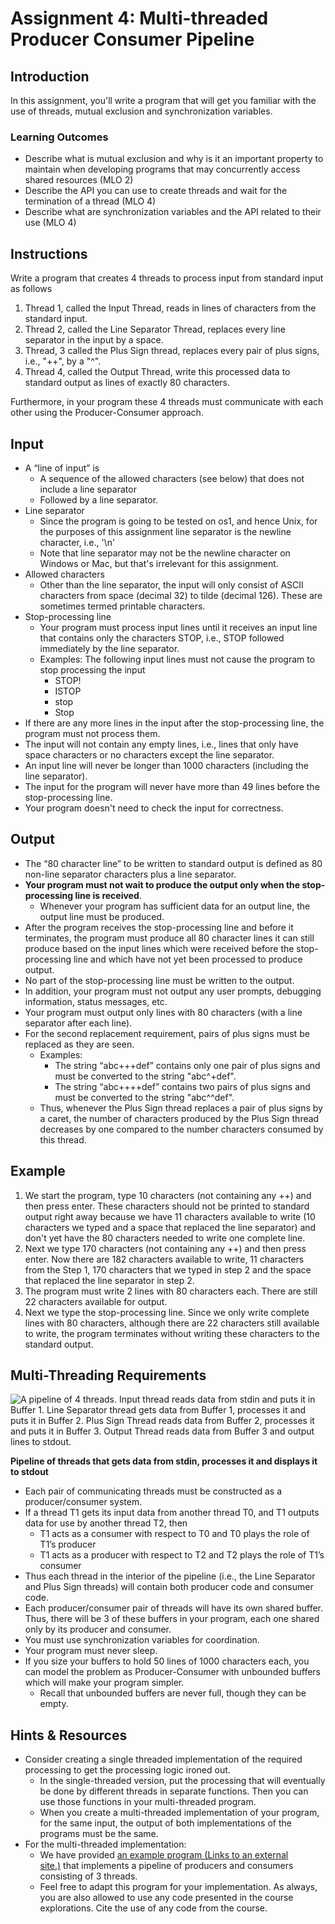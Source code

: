 # Assignment 4: Multi-threaded Producer Consumer Pipeline

## Introduction
In this assignment, you'll write a program that will get you familiar with the use of threads, mutual exclusion and synchronization variables.
### Learning Outcomes
- Describe what is mutual exclusion and why is it an important property to maintain when developing programs that may concurrently access shared resources (MLO 2)
- Describe the API you can use to create threads and wait for the termination of a thread (MLO 4)
- Describe what are synchronization variables and the API related to their use (MLO 4)
## Instructions
Write a program that creates 4 threads to process input from standard input as follows

1. Thread 1, called the Input Thread, reads in lines of characters from the standard input.
1. Thread 2, called the Line Separator Thread, replaces every line separator in the input by a space.
1. Thread, 3 called the Plus Sign thread, replaces every pair of plus signs, i.e., "++", by a "^".
1. Thread 4, called the Output Thread, write this processed data to standard output as lines of exactly 80 characters.

Furthermore, in your program these 4 threads must communicate with each other using the Producer-Consumer approach. 
## Input
- A “line of input” is
  - A sequence of the allowed characters (see below) that does not include a line separator
  - Followed by a line separator.
- Line separator
  - Since the program is going to be tested on os1, and hence Unix, for the purposes of this assignment line separator is the newline character, i.e., '\n'
  - Note that line separator may not be the newline character on Windows or Mac, but that's irrelevant for this assignment.
- Allowed characters
  - Other than the line separator, the input will only consist of ASCII characters from space (decimal 32) to tilde (decimal 126). These are sometimes termed printable characters.
- Stop-processing line
  - Your program must process input lines until it receives an input line that contains only the characters STOP, i.e., STOP followed immediately by the line separator.
  - Examples: The following input lines must not cause the program to stop processing the input
    - STOP!
    - ISTOP
    - stop
    - Stop
- If there are any more lines in the input after the stop-processing line, the program must not process them.
- The input will not contain any empty lines, i.e., lines that only have space characters or no characters except the line separator.
- An input line will never be longer than 1000 characters (including the line separator).
- The input for the program will never have more than 49 lines before the stop-processing line.
- Your program doesn't need to check the input for correctness.
## Output
- The “80 character line” to be written to standard output is defined as 80 non-line separator characters plus a line separator.
- **Your program must not wait to produce the output only when the stop-processing line is received**.
  - Whenever your program has sufficient data for an output line, the output line must be produced.
- After the program receives the stop-processing line and before it terminates, the program must produce all 80 character lines it can still produce based on the input lines which were received before the stop-processing line and which have not yet been processed to produce output.
- No part of the stop-processing line must be written to the output.
- In addition, your program must not output any user prompts, debugging information, status messages, etc.
- Your program must output only lines with 80 characters (with a line separator after each line).
- For the second replacement requirement, pairs of plus signs must be replaced as they are seen.
  - Examples:
    - The string “abc+++def” contains only one pair of plus signs and must be converted to the string "abc^+def".
    - The string “abc++++def” contains two pairs of plus signs and must be converted to the string "abc^^def".
  - Thus, whenever the Plus Sign thread replaces a pair of plus signs by a caret, the number of characters produced by the Plus Sign thread decreases by one compared to the number characters consumed by this thread.
## Example
1. We start the program, type 10 characters (not containing any ++) and then press enter. These characters should not be printed to standard output right away because we have 11 characters available to write (10 characters we typed and a space that replaced the line separator) and don't yet have the 80 characters needed to write one complete line.
1. Next we type 170 characters (not containing any ++) and then press enter. Now there are 182 characters available to write, 11 characters from the Step 1, 170 characters that we typed in step 2 and the space that replaced the line separator in step 2.
1. The program must write 2 lines with 80 characters each. There are still 22 characters available for output.
1. Next we type the stop-processing line. Since we only write complete lines with 80 characters, although there are 22 characters still available to write, the program terminates without writing these characters to the standard output.
## Multi-Threading Requirements
![A pipeline of 4 threads. Input thread reads data from stdin and puts it in Buffer 1. Line Separator thread gets data from Buffer 1, processes it and puts it in Buffer 2. Plus Sign Thread reads data from Buffer 2, processes it and puts it in Buffer 3. Output Thread reads data from Buffer 3 and output lines to stdout.](Aspose.Words.85b71109-a95e-4d45-8b64-3018749c4308.001.png)

**Pipeline of threads that gets data from stdin, processes it and displays it to stdout**

- Each pair of communicating threads must be constructed as a producer/consumer system.
- If a thread T1 gets its input data from another thread T0, and T1 outputs data for use by another thread T2, then
  - T1 acts as a consumer with respect to T0 and T0 plays the role of T1’s producer
  - T1 acts as a producer with respect to T2 and T2 plays the role of T1’s consumer
- Thus each thread in the interior of the pipeline (i.e., the Line Separator and Plus Sign threads) will contain both producer code and consumer code.
- Each producer/consumer pair of threads will have its own shared buffer. Thus, there will be 3 of these buffers in your program, each one shared only by its producer and consumer.
- You must use synchronization variables for coordination.
- Your program must never sleep.
- If you size your buffers to hold 50 lines of 1000 characters each, you can model the problem as Producer-Consumer with unbounded buffers which will make your program simpler.
  - Recall that unbounded buffers are never full, though they can be empty.
## Hints & Resources
- Consider creating a single threaded implementation of the required processing to get the processing logic ironed out.
  - In the single-threaded version, put the processing that will eventually be done by different threads in separate functions. Then you can use those functions in your multi-threaded program.
  - When you create a multi-threaded implementation of your program, for the same input, the output of both implementations of the programs must be the same.
- For the multi-threaded implementation:
  - We have provided [an example program (Links to an external site.)](https://repl.it/@cs344/65prodconspipelinec) that implements a pipeline of producers and consumers consisting of 3 threads.
  - Feel free to adapt this program for your implementation. As always, you are also allowed to use any code presented in the course explorations. Cite the use of any code from the course.

